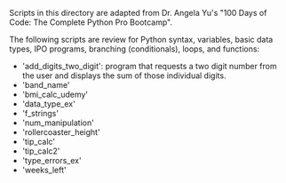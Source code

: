 Scripts in this directory are adapted from Dr. Angela Yu's "100 Days of Code: The Complete Python Pro Bootcamp".

The following scripts are review for Python syntax, variables, basic data types, IPO programs, branching (conditionals), loops, and functions:
- 'add_digits_two_digit': program that requests a two digit number from the user and displays the sum of those individual digits.
- 'band_name'
- 'bmi_calc_udemy'
- 'data_type_ex'
- 'f_strings'
- 'num_manipulation'
- 'rollercoaster_height'
- 'tip_calc'
- 'tip_calc2'
- 'type_errors_ex'
- 'weeks_left'
